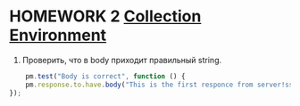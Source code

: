 # HOMEWORK 2 [Collection](https://github.com/SawkaQA/Postman/blob/main/HW_2.postman_collection.json) [Environment](https://github.com/SawkaQA/Postman/blob/main/QA.postman_environment.json)

1. Проверить, что в body приходит правильный string.
```javascript
    pm.test("Body is correct", function () {
    pm.response.to.have.body("This is the first responce from server!ss");
});
```
